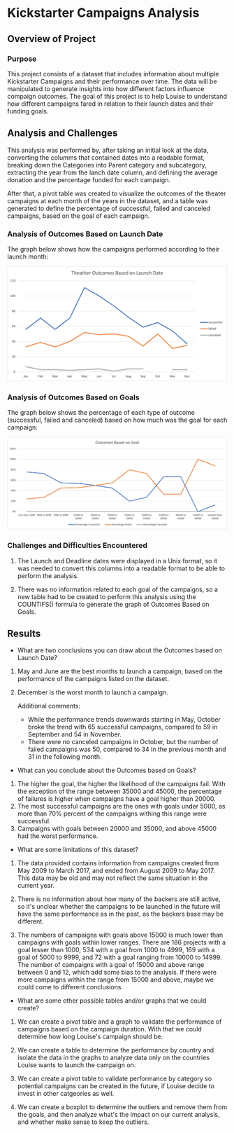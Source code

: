 # Kickstarter Campaigns Analysis

## Overview of Project

### Purpose
This project consists of a dataset that includes information about multiple Kickstarter Campaigns and their performance over time. The data will be manipulated to generate insights into how different factors influence compaign outcomes. The goal of this project is to help Louise to understand how different campaigns fared in relation to their launch dates and their funding goals. 

## Analysis and Challenges

This analysis was performed by, after taking an initial look at the data, converting the columms that contained dates into a readable format, breaking down the Categories into Parent category and subcategory, extracting the year from the lanch date column, and defining the average donation and the percentage funded for each campaign.

After that, a pivot table was created to visualize the outcomes of the theater campaigns at each month of the years in the dataset, and a table was generated to define the percentage of successful, failed and canceled campaigns, based on the goal of each campaign.

### Analysis of Outcomes Based on Launch Date

The graph below shows how the campaigns performed according to their launch month:

![Figure 1. Theater Outcomes based on Launch Date](https://github.com/ericosabino/kickstarter-analysis/blob/main/resources/Theater_Outcomes_vs_Launch.png)


### Analysis of Outcomes Based on Goals

The graph below shows the percentage of each type of outcome (successful, failed and canceled) based on how much was the goal for each campaign:

![Figure 2. Outcomes based on Goals](https://github.com/ericosabino/kickstarter-analysis/blob/main/resources/Outcomes_vs_Goals.png)


### Challenges and Difficulties Encountered

1. The Launch and Deadline dates were displayed in a Unix format, so it was needed to convert this columns into a readable format to be able to perform the analysis.

2. There was no information related to each goal of the campaigns, so a new table had to be created to perform this analysis using the COUNTIFS() formula to generate the graph of Outcomes Based on Goals.

## Results

- What are two conclusions you can draw about the Outcomes based on Launch Date?

1. May and June are the best months to launch a campaign, based on the performance of the campaigns listed on the dataset.
2. December is the worst month to launch a campaign.

   Additional comments:
   - While the performance trends downwards starting in May, October broke the trend with 65 successful campaigns, compared to 59 in September and 54 in November.
   - There were no canceled campaigns in October, but the number of failed campaigns was 50, compared to 34 in the previous month and 31 in the following month.

- What can you conclude about the Outcomes based on Goals?

1. The higher the goal, the higher the likelihood of the campaigns fail. With the exception of the range between 35000 and 45000, the percentage of failures is higher when campaigns have a goal higher than 20000.
2. The most successful campaigns are the ones with goals under 5000, as more than 70% percent of the campaigns withing this range were successful.
3. Campaigns with goals between 20000 and 35000, and above 45000 had the worst performance.


- What are some limitations of this dataset?

1. The data provided contains information from campaigns created from May 2009 to March 2017, and ended from August 2009 to May 2017. This data may be old and may not reflect the same situation in the current year.

2. There is no information about how many of the backers are still active, so it's unclear whether the campaigns to be launched in the future will have the same performance as in the past, as the backers base may be different. 

3. The numbers of campaigns with goals above 15000 is much lower than campaigns with goals within lower ranges. There are 186 projects with a goal lesser than 1000, 534 with a goal from 1000 to 4999, 169 with a goal of 5000 to 9999, and 72 with a goal ranging from 10000 to 14999. The number of campaigns with a goal of 15000 and above range between 0 and 12, which add some bias to the analysis. If there were more campaigns within the range from 15000 and above, maybe we could come to different conclusions.

- What are some other possible tables and/or graphs that we could create?

1. We can create a pivot table and a graph to validate the performance of campaigns based on the campaign duration. With that we could determine how long Louise's campaign should be.

2. We can create a table to determine the performance by country and isolate the data in the graphs to analyze data only on the countries Louise wants to launch the campaign on.

3. We can create a pivot table to validate performance by category so potential campaigns can be created in the future, if Louise decide to invest in other catgeories as well.

4. We can create a boxplot to determine the outliers and remove them from the goals, and then analyze what's the impact on our current analysis, and whether make sense to keep the outliers.
